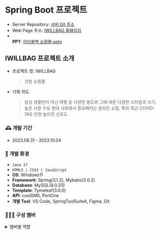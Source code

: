 # Spring Boot 프로젝트
- Server Repository: <a href="https://github.com/pshho/shoppingMall_bag">서버 Git 주소</a>
- Web Page 주소: <a href="">IWILLBAG 홈페이지</a>
- <br>**PPT**: [아이윌백 쇼핑몰.pptx](https://github.com/pshho/shoppingMall_bag/files/12904951/_1003.pptx)

## IWILLBAG 프로젝트 소개
* 프로젝트 명: IWILLBAG
  > 가방 쇼핑몰
* 기획 의도
  > 일상 생활만이 아닌 여행 등 다양한 용도와 그에 따른 다양한 스타일과 크기, 높은 시장 수요
  > 현대 사회에서 중요해지는 온라인 쇼핑, 특히 최근 COVID-19로 인한 높아진 선호도

### :mantelpiece_clock: 개발 기간
- 2023.08.31 - 2023.10.04

### :wrench: 개발 환경
- `Java 17`
- `HTML5 | CSS3 | JavaScript`
- **OS**: Windows11
- **Framework**: Spring(3.1.2), Mybatis(3.0.2)
- **Database**: MySQL(8.0.33)
- **Template**: Tymeleaf(3.0.0)
- **API**: coolSMS, PortOne
- **개발 Tool**: VS Code, SpringToolSuite4, Figma, Git

### :people_holding_hands: 구성 멤버
<details>
  <summary>멤버별 역할</summary>
  <p>
    <img src="https://github.com/pshho/shoppingMall_bag/assets/128444203/ddbd898e-2663-42ab-ab19-df4a849b5746" alt="Member">
  </p>
</details>
